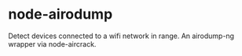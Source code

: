 # node-airodump

Detect devices connected to a wifi network in range.
An airodump-ng wrapper via node-aircrack.
